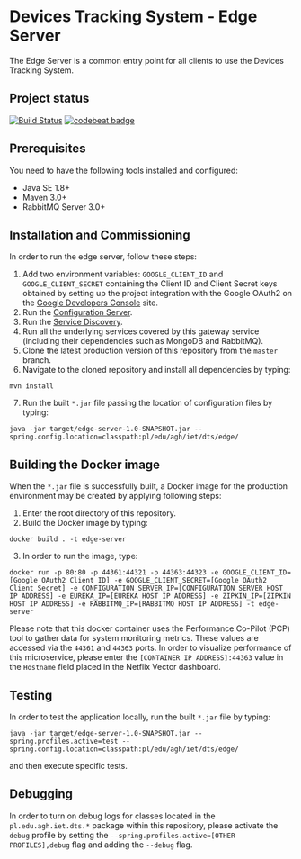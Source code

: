 # Devices Tracking System - Edge Server
The Edge Server is a common entry point for all clients to use the Devices Tracking System.

## Project status
[![Build Status](https://travis-ci.org/device-tracking-system/edge-server.svg?branch=master)](https://travis-ci.org/device-tracking-system/edge-server)
[![codebeat badge](https://codebeat.co/badges/89051553-04f3-4b91-ab53-293eab16ec85)](https://codebeat.co/projects/github-com-device-tracking-system-edge-server-master)

## Prerequisites
You need to have the following tools installed and configured:
  - Java SE 1.8+
  - Maven 3.0+
  - RabbitMQ Server 3.0+

## Installation and Commissioning
In order to run the edge server, follow these steps:
  1. Add two environment variables: `GOOGLE_CLIENT_ID` and `GOOGLE_CLIENT_SECRET` containing
     the Client ID and Client Secret keys obtained by setting up the project integration with
     the Google OAuth2 on the [Google Developers Console](https://console.developers.google.com) 
     site.
  2. Run the [Configuration Server](https://github.com/device-tracking-system/configuration-server).
  3. Run the [Service Discovery](https://github.com/device-tracking-system/service-discovery).
  4. Run all the underlying services covered by this gateway service (including their dependencies such as MongoDB and
  RabbitMQ).
  5. Clone the latest production version of this repository from the `master` branch.
  6. Navigate to the cloned repository and install all dependencies by typing:
```
mvn install
``` 
  7. Run the built `*.jar` file passing the location of configuration files by typing:
```
java -jar target/edge-server-1.0-SNAPSHOT.jar --spring.config.location=classpath:pl/edu/agh/iet/dts/edge/
```

## Building the Docker image
When the `*.jar` file is successfully built, a Docker image for the production environment may be created by applying
following steps:
  1. Enter the root directory of this repository.
  2. Build the Docker image by typing:
```
docker build . -t edge-server
```
  3. In order to run the image, type:
```
docker run -p 80:80 -p 44361:44321 -p 44363:44323 -e GOOGLE_CLIENT_ID=[Google OAuth2 Client ID] -e GOOGLE_CLIENT_SECRET=[Google OAuth2 Client Secret] -e CONFIGURATION_SERVER_IP=[CONFIGURATION SERVER HOST IP ADDRESS] -e EUREKA_IP=[EUREKA HOST IP ADDRESS] -e ZIPKIN_IP=[ZIPKIN HOST IP ADDRESS] -e RABBITMQ_IP=[RABBITMQ HOST IP ADDRESS] -t edge-server
```
Please note that this docker container uses the Performance Co-Pilot (PCP) tool to gather data for system monitoring
metrics. These values are accessed via the `44361` and `44363` ports. In order to visualize performance of this
microservice, please enter the `[CONTAINER IP ADDRESS]:44363` value in the `Hostname` field placed in the Netflix Vector
dashboard.


## Testing
In order to test the application locally, run the built `*.jar` file by typing:
```
java -jar target/edge-server-1.0-SNAPSHOT.jar --spring.profiles.active=test --spring.config.location=classpath:pl/edu/agh/iet/dts/edge/
```
and then execute specific tests.

## Debugging
In order to turn on debug logs for classes located in the `pl.edu.agh.iet.dts.*` package within this repository, please 
activate the `debug`  profile by setting the `--spring.profiles.active=[OTHER PROFILES],debug` flag and adding the 
`--debug` flag.
